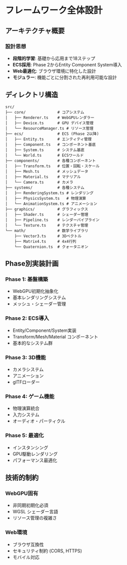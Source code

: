 # フレームワーク全体設計

## アーキテクチャ概要

### 設計思想
- **段階的学習**: 基礎から応用まで18ステップ
- **ECS採用**: Phase 2からEntity Component System導入
- **Web最適化**: ブラウザ環境に特化した設計
- **モジュラー**: 機能ごとに分割された再利用可能な設計

## ディレクトリ構造

```
src/
├── core/              # コアシステム
│   ├── Renderer.ts    # WebGPUレンダラー
│   ├── Device.ts      # GPU デバイス管理
│   └── ResourceManager.ts # リソース管理
├── ecs/               # ECS (Phase 2以降)
│   ├── Entity.ts      # エンティティ管理
│   ├── Component.ts   # コンポーネント基底
│   ├── System.ts      # システム基底
│   └── World.ts       # ECSワールド
├── components/        # 各種コンポーネント
│   ├── Transform.ts   # 位置・回転・スケール
│   ├── Mesh.ts        # メッシュデータ
│   ├── Material.ts    # マテリアル
│   └── Camera.ts      # カメラ
├── systems/           # 各種システム
│   ├── RenderingSystem.ts # レンダリング
│   ├── PhysicsSystem.ts   # 物理演算
│   └── AnimationSystem.ts # アニメーション
├── graphics/          # グラフィックス
│   ├── Shader.ts      # シェーダー管理
│   ├── Pipeline.ts    # レンダーパイプライン
│   └── Texture.ts     # テクスチャ管理
└── math/              # 数学ライブラリ
    ├── Vector3.ts     # 3Dベクトル
    ├── Matrix4.ts     # 4x4行列
    └── Quaternion.ts  # クォータニオン
```

## Phase別実装計画

### Phase 1: 基盤構築
- WebGPU初期化抽象化
- 基本レンダリングシステム
- メッシュ・シェーダー管理

### Phase 2: ECS導入
- Entity/Component/System実装
- Transform/Mesh/Material コンポーネント
- 基本的なシステム群

### Phase 3: 3D機能
- カメラシステム
- アニメーション
- glTFローダー

### Phase 4: ゲーム機能
- 物理演算統合
- 入力システム
- オーディオ・パーティクル

### Phase 5: 最適化
- インスタンシング
- GPU駆動レンダリング
- パフォーマンス最適化

## 技術的制約

### WebGPU固有
- 非同期初期化必須
- WGSL シェーダー言語
- リソース管理の複雑さ

### Web環境
- ブラウザ互換性
- セキュリティ制約 (CORS, HTTPS)
- モバイル対応